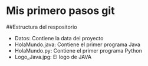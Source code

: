 # Mis primero pasos git
##Estructura del respositorio
* Datos: Contiene la data del proyecto
* HolaMundo.java: Contiene el primer programa Java
* HolaMundo.py: Contiene el primer programa Python
* Logo_Java.jpg: El logo de JAVA 
